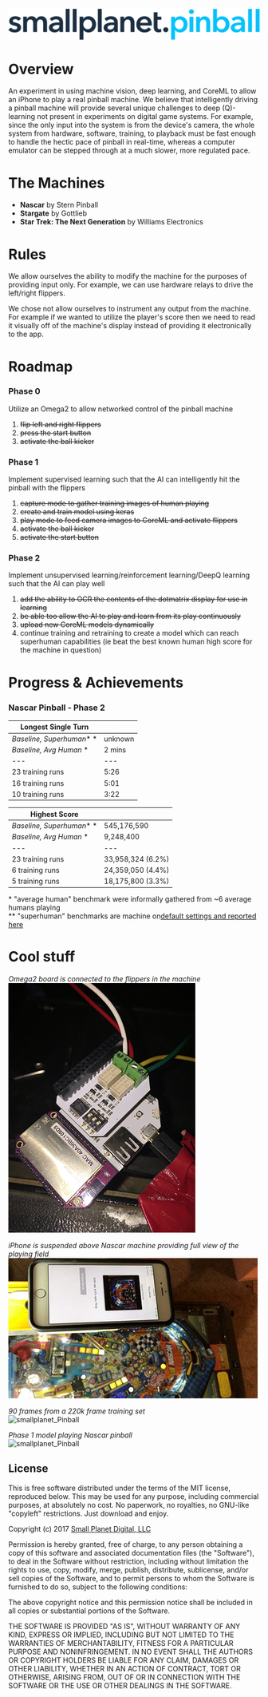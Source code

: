 ![smallplanet_Pinball](/meta/logo.png?raw=true "smallplanet_Pinball")

# Overview

An experiment in using machine vision, deep learning, and CoreML to allow an iPhone to play a real pinball machine. We believe that intelligently driving a pinball machine will provide several unique challenges to deep (Q)-learning not present in experiments on digital game systems. For example, since the only input into the system is from the device's camera, the whole system from hardware, software, training, to playback must be fast enough to handle the hectic pace of pinball in real-time, whereas a computer emulator can be stepped through at a much slower, more regulated pace.


#  The Machines

* **Nascar** by Stern Pinball
* **Stargate** by Gottlieb
* **Star Trek: The Next Generation** by Williams Electronics

#  Rules

We allow ourselves the ability to modify the machine for the purposes of providing input only. For example, we can use hardware relays to drive the left/right flippers.  

We chose not allow ourselves to instrument any output from the machine. For example if we wanted to utilize the player's score then we need to read it visually off of the machine's display instead of providing it electronically to the app.

#  Roadmap

### Phase 0
Utilize an Omega2 to allow networked control of the pinball machine

1. ~~flip left and right flippers~~
2. ~~press the start button~~
3. ~~activate the ball kicker~~

### Phase 1
Implement supervised learning such that the AI can intelligently hit the pinball with the flippers

1. ~~capture mode to gather training images of human playing~~
3. ~~create and train model using keras~~
4. ~~play mode to feed camera images to CoreML and activate flippers~~
5. ~~activate the ball kicker~~
6. ~~activate the start button~~

### Phase 2
Implement unsupervised learning/reinforcement learning/DeepQ learning such that the AI can play well

1. ~~add the ability to OCR the contents of the dotmatrix display for use in learning~~
2. ~~be able too allow the AI to play and learn from its play continuously~~
3. ~~upload new CoreML models dynamically~~
4. continue training and retraining to create a model which can reach superhuman capabilities (ie beat the best known human high score for the machine in question)


# Progress & Achievements

### Nascar Pinball - Phase 2


| **Longest Single Turn**  |   |
|---|---|
| *Baseline, Superhuman** * | unknown |
| *Baseline, Avg Human* * | 2 mins |
|---|---|
| 23 training runs | 5:26 |
| 16 training runs | 5:01 |
| 10 training runs | 3:22 |
  
  
| **Highest Score**  |   |
|---|---|
| *Baseline, Superhuman** * | 545,176,590 |
| *Baseline, Avg Human* * | 9,248,400 |
|---|---|
| 23 training runs | 33,958,324 (6.2%) |
| 6 training runs | 24,359,050 (4.4%) |
| 5 training runs | 18,175,800 (3.3%) |


\* "average human" benchmark were informally gathered from ~6 average humans playing  
** "superhuman" benchmarks are machine on[default settings and reported here](https://pinside.com/pinball/archive/nascar/scores)



# Cool stuff

*Omega2 board is connected to the flippers in the machine*  
![smallplanet_Pinball](/meta/omega.jpg?raw=true "Omega2 connected to machine")

*iPhone is suspended above Nascar machine providing full view of the playing field*  
![smallplanet_Pinball](/meta/iphone.jpg?raw=true "iPhone rig")

*90 frames from a 220k frame training set*  
![smallplanet_Pinball](/meta/training.gif?raw=true "Training sample")

*Phase 1 model playing Nascar pinball*  
![smallplanet_Pinball](/meta/clip_high.gif?raw=true "Phase 1 Nascar model")

## License

This is free software distributed under the terms of the MIT license, reproduced below. This may be used for any purpose, including commercial purposes, at absolutely no cost. No paperwork, no royalties, no GNU-like "copyleft" restrictions. Just download and enjoy.

Copyright (c) 2017 [Small Planet Digital, LLC](http://smallplanet.com)

Permission is hereby granted, free of charge, to any person obtaining a copy of this software and associated documentation files (the "Software"), to deal in the Software without restriction, including without limitation the rights to use, copy, modify, merge, publish, distribute, sublicense, and/or sell copies of the Software, and to permit persons to whom the Software is furnished to do so, subject to the following conditions:

The above copyright notice and this permission notice shall be included in all copies or substantial portions of the Software.

THE SOFTWARE IS PROVIDED "AS IS", WITHOUT WARRANTY OF ANY KIND, EXPRESS OR IMPLIED, INCLUDING BUT NOT LIMITED TO THE WARRANTIES OF MERCHANTABILITY, FITNESS FOR A PARTICULAR PURPOSE AND NONINFRINGEMENT. IN NO EVENT SHALL THE AUTHORS OR COPYRIGHT HOLDERS BE LIABLE FOR ANY CLAIM, DAMAGES OR OTHER LIABILITY, WHETHER IN AN ACTION OF CONTRACT, TORT OR OTHERWISE, ARISING FROM, OUT OF OR IN CONNECTION WITH THE SOFTWARE OR THE USE OR OTHER DEALINGS IN THE SOFTWARE.
